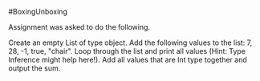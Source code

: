 #BoxingUnboxing

Assignment was asked to do the following.


 Create an empty List of type object.
 Add the following values to the list: 7, 28, -1, true, "chair".
 Loop through the list and print all values (Hint: Type Inference might help here!).
 Add all values that are Int type together and output the sum.